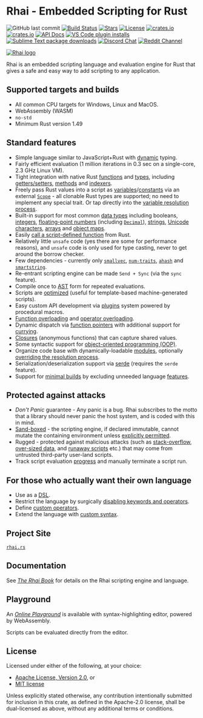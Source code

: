 Rhai - Embedded Scripting for Rust
=================================

![GitHub last commit](https://img.shields.io/github/last-commit/rhaiscript/rhai?logo=github)
[![Build Status](https://github.com/rhaiscript/rhai/workflows/Build/badge.svg)](https://github.com/rhaiscript/rhai/actions)
[![Stars](https://img.shields.io/github/stars/rhaiscript/rhai?logo=github)](https://github.com/rhaiscript/rhai)
[![License](https://img.shields.io/crates/l/rhai)](https://github.com/license/rhaiscript/rhai)
[![crates.io](https://img.shields.io/crates/v/rhai?logo=rust)](https://crates.io/crates/rhai/)
[![crates.io](https://img.shields.io/crates/d/rhai?logo=rust)](https://crates.io/crates/rhai/)
[![API Docs](https://docs.rs/rhai/badge.svg?logo=docs.rs)](https://docs.rs/rhai/)
[![VS Code plugin installs](https://img.shields.io/visual-studio-marketplace/i/rhaiscript.vscode-rhai?label=vs%20code)](https://img.shields.io/visual-studio-marketplace/i/rhaiscript.vscode-rhai)
[![Sublime Text package downloads](https://img.shields.io/packagecontrol/dt/Rhai.svg?label=sublime%20text)](https://packagecontrol.io/packages/Rhai)
[![Discord Chat](https://img.shields.io/discord/767611025456889857.svg?logo=discord&label=discord)](https://discord.gg/HquqbYFcZ9)
[![Reddit Channel](https://img.shields.io/reddit/subreddit-subscribers/Rhai?logo=reddit&label=reddit)](https://www.reddit.com/r/Rhai)

[![Rhai logo](https://rhai.rs/book/images/logo/rhai-banner-transparent-colour.svg)](https://rhai.rs)

Rhai is an embedded scripting language and evaluation engine for Rust that gives a safe and easy way
to add scripting to any application.


Supported targets and builds
---------------------------

* All common CPU targets for Windows, Linux and MacOS.
* WebAssembly (WASM)
* `no-std`
* Minimum Rust version 1.49


Standard features
-----------------

* Simple language similar to JavaScript+Rust with [dynamic](https://rhai.rs/book/language/dynamic.html) typing.
* Fairly efficient evaluation (1 million iterations in 0.3 sec on a single-core, 2.3 GHz Linux VM).
* Tight integration with native Rust [functions](https://rhai.rs/book/rust/functions.html) and [types]([#custom-types-and-methods](https://rhai.rs/book/rust/custom.html)), including [getters/setters](https://rhai.rs/book/rust/getters-setters.html), [methods](https://rhai.rs/book/rust/custom.html) and [indexers](https://rhai.rs/book/rust/indexers.html).
* Freely pass Rust values into a script as [variables](https://rhai.rs/book/language/variables.html)/[constants](https://rhai.rs/book/language/constants.html) via an external [`Scope`](https://rhai.rs/book/rust/scope.html) - all clonable Rust types are supported; no need to implement any special trait. Or tap directly into the [variable resolution process](https://rhai.rs/book/engine/var.html).
* Built-in support for most common [data types](https://rhai.rs/book/language/values-and-types.html) including booleans, [integers](https://rhai.rs/book/language/numbers.html), [floating-point numbers](https://rhai.rs/book/language/numbers.html) (including [`Decimal`](https://crates.io/crates/rust_decimal)), [strings](https://rhai.rs/book/language/strings-chars.html), [Unicode characters](https://rhai.rs/book/language/strings-chars.html), [arrays](https://rhai.rs/book/language/arrays.html) and [object maps](https://rhai.rs/book/language/object-maps.html).
* Easily [call a script-defined function](https://rhai.rs/book/engine/call-fn.html) from Rust.
* Relatively little `unsafe` code (yes there are some for performance reasons), and `unsafe` code is only used for type casting, never to get around the borrow checker.
* Few dependencies - currently only [`smallvec`](https://crates.io/crates/smallvec), [`num-traits`](https://crates.io/crates/num-traits), [`ahash`](https://crates.io/crates/ahash) and [`smartstring`](https://crates.io/crates/smartstring).
* Re-entrant scripting engine can be made `Send + Sync` (via the `sync` feature).
* Compile once to [AST](https://rhai.rs/book/engine/compile.html) form for repeated evaluations.
* Scripts are [optimized](https://rhai.rs/book/engine/optimize.html) (useful for template-based machine-generated scripts).
* Easy custom API development via [plugins](https://rhai.rs/book/plugins/index.html) system powered by procedural macros.
* [Function overloading](https://rhai.rs/book/language/overload.html) and [operator overloading](https://rhai.rs/book/rust/operators.html).
* Dynamic dispatch via [function pointers](https://rhai.rs/book/language/fn-ptr.html) with additional support for [currying](https://rhai.rs/book/language/fn-curry.html).
* [Closures](https://rhai.rs/book/language/fn-closure.html) (anonymous functions) that can capture shared values.
* Some syntactic support for [object-oriented programming (OOP)](https://rhai.rs/book/language/oop.html).
* Organize code base with dynamically-loadable [modules](https://rhai.rs/book/language/modules.html), optionally [overriding the resolution process](https://rhai.rs/book/rust/modules/resolvers.html).
* Serialization/deserialization support via [serde](https://crates.io/crates/serde) (requires the `serde` feature).
* Support for [minimal builds](https://rhai.rs/book/start/builds/minimal.html) by excluding unneeded language [features](https://rhai.rs/book/start/features.html).


Protected against attacks
-------------------------

* _Don't Panic_ guarantee - Any panic is a bug. Rhai subscribes to the motto that a library should never panic the host system, and is coded with this in mind.
* [Sand-boxed](https://rhai.rs/book/safety/sandbox.html) - the scripting engine, if declared immutable, cannot mutate the containing environment unless [explicitly permitted](https://rhai.rs/book/patterns/control.html).
* Rugged - protected against malicious attacks (such as [stack-overflow](https://rhai.rs/book/safety/max-call-stack.html), [over-sized data](https://rhai.rs/book/safety/max-string-size.html), and [runaway scripts](https://rhai.rs/book/safety/max-operations.html) etc.) that may come from untrusted third-party user-land scripts.
* Track script evaluation [progress](https://rhai.rs/book/safety/progress.html) and manually terminate a script run.


For those who actually want their own language
---------------------------------------------

* Use as a [DSL](https://rhai.rs/book/engine/dsl.html).
* Restrict the language by surgically [disabling keywords and operators](https://rhai.rs/book/engine/disable.html).
* Define [custom operators](https://rhai.rs/book/engine/custom-op.html).
* Extend the language with [custom syntax](https://rhai.rs/book/engine/custom-syntax.html).


Project Site
------------

[`rhai.rs`](https://rhai.rs)


Documentation
-------------

See [_The Rhai Book_](https://rhai.rs/book) for details on the Rhai scripting engine and language.


Playground
----------

An [_Online Playground_](https://rhai.rs/playground) is available with syntax-highlighting editor,
powered by WebAssembly.

Scripts can be evaluated directly from the editor.


License
-------

Licensed under either of the following, at your choice:

* [Apache License, Version 2.0](https://github.com/rhaiscript/rhai/blob/master/LICENSE-APACHE.txt), or
* [MIT license](https://github.com/rhaiscript/rhai/blob/master/LICENSE-MIT.txt)

Unless explicitly stated otherwise, any contribution intentionally submitted
for inclusion in this crate, as defined in the Apache-2.0 license, shall
be dual-licensed as above, without any additional terms or conditions.
